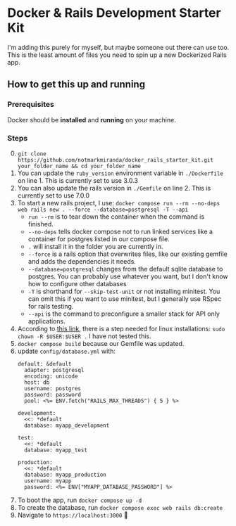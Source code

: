 # Docker & Rails Development Starter Kit

I'm adding this purely for myself, but maybe someone out there can use too. This is the least amount of files you need to spin up a new Dockerized Rails app.

## How to get this up and running
### Prerequisites
Docker should be **installed** and **running** on your machine.
### Steps
0. `git clone https://github.com/notmarkmiranda/docker_rails_starter_kit.git your_folder_name && cd your_folder_name`
0. You can update the `ruby_version` environment variable in `./Dockerfile` on line 1. This is currently set to use 3.0.3
0. You can also update the rails version in `./Gemfile` on line 2. This is currently set to use 7.0.0
0. To start a new rails project, I use:
`docker compose run --rm --no-deps web rails new . --force --database=postgresql -T --api`
    * `run --rm` is to tear down the container when the command is finished.
    * `--no-deps` tells docker compose not to run linked services like a container for postgres listed in our compose file.
    * `.` will install it in the folder you are currently in.
    * `--force` is a rails option that overwrites files, like our existing gemfile and adds the dependencies it needs.
    * `--database=postgresql` changes from the default sqlite database to postgres. You can probably use whatever you want, but I don't know how to configure other databases
    * `-T` is shorthand for `--skip-test-unit` or not installing minitest. You can omit this if you want to use minitest, but I generally use RSpec for rails testing.
    * `--api` is the command to preconfigure a smaller stack for API only applications.
0. According to [this link](https://docs.docker.com/samples/rails/), there is a step needed for linux installations: `sudo chown -R $USER:$USER .` I have not tested this.
0. `docker compose build` because our Gemfile was updated.
0. update `config/database.yml` with:
    ```
    default: &default
      adapter: postgresql
      encoding: unicode
      host: db
      username: postgres
      password: password
      pool: <%= ENV.fetch("RAILS_MAX_THREADS") { 5 } %>

    development:
      <<: *default
      database: myapp_development

    test:
      <<: *default
      database: myapp_test

    production:
      <<: *default
      database: myapp_production
      username: myapp
      password: <%= ENV["MYAPP_DATABASE_PASSWORD"] %>
    ```
0. To boot the app, run `docker compose up -d`
0. To create the database, run `docker compose exec web rails db:create`
0. Navigate to `https://localhost:3000` 🎉
